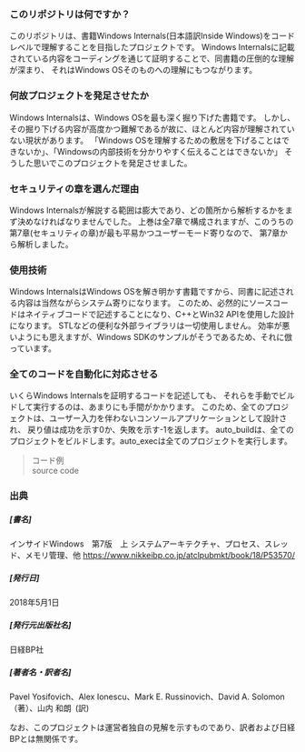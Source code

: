 ﻿
### このリポジトリは何ですか？
このリポジトリは、書籍Windows Internals(日本語訳Inside Windows)をコードレベルで理解することを目指したプロジェクトです。
Windows Internalsに記載されている内容をコーディングを通じて証明することで、同書籍の圧倒的な理解が深まり、
それはWindows OSそのものへの理解にもつながります。

### 何故プロジェクトを発足させたか
Windows Internalsは、Windows OSを最も深く掘り下げた書籍です。
しかし、その掘り下げる内容が高度かつ難解であるが故に、ほとんど内容が理解されていない現状があります。
「Windows OSを理解するための敷居を下げることはできないか」、「Windowsの内部技術を分かりやすく伝えることはできないか」
そうした思いでこのプロジェクトを発足させました。

### セキュリティの章を選んだ理由
Windows Internalsが解説する範囲は膨大であり、どの箇所から解析するかをまず決めなければなりませんでした。
上巻は全7章で構成されますが、このうちの第7章(セキュリティの章)が最も平易かつユーザーモード寄りなので、
第7章から解析しました。

### 使用技術
Windows InternalsはWindows OSを解き明かす書籍ですから、同書に記述される内容は当然ながらシステム寄りになります。
このため、必然的にソースコードはネイティブコードで記述することになり、C++とWin32 APIを使用した設計になります。
STLなどの便利な外部ライブラリは一切使用しません。
効率が悪いようにも思えますが、Windows SDKのサンプルがそうであるため、それに倣っています。

### 全てのコードを自動化に対応させる
いくらWindows Internalsを証明するコードを記述しても、
それらを手動でビルドして実行するのは、あまりにも手間がかかります。
このため、全てのプロジェクトは、ユーザー入力を伴わないコンソールアプリケーションとして設計され、
戻り値は成功を示す0か、失敗を示す-1を返します。
auto_buildは、全てのプロジェクトをビルドします。auto_execは全てのプロジェクトを実行します。

>コード例
><br>source code

### 出典
##### [書名]
インサイドWindows　第7版　上 システムアーキテクチャ、プロセス、スレッド、メモリ管理、他
https://www.nikkeibp.co.jp/atclpubmkt/book/18/P53570/
##### [発行日]
2018年5月1日
##### [発行元出版社名]
日経BP社
##### [著者名・訳者名]
Pavel Yosifovich、Alex Ionescu、Mark E. Russinovich、David A. Solomon（著）、山内 和朗 (訳)

なお、このプロジェクトは運営者独自の見解を示すものであり、訳者および日経BPとは無関係です。

